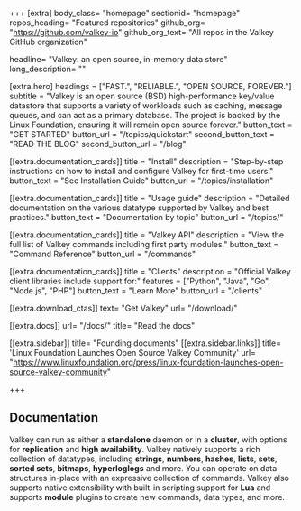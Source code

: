 +++
[extra]
body_class=  "homepage"
sectionid= "homepage"
repos_heading= "Featured repositories"
github_org= "https://github.com/valkey-io"
github_org_text= "All repos in the Valkey GitHub organization"

headline= "Valkey: an open source, in-memory data store"
long_description= ""

[extra.hero]
headings = ["FAST.", "RELIABLE.", "OPEN SOURCE, FOREVER."]
subtitle = "Valkey is an open source (BSD) high-performance key/value datastore that supports a variety of workloads such as caching, message queues, and can act as a primary database. The project is backed by the Linux Foundation, ensuring it will remain open source forever."
button_text = "GET STARTED"
button_url = "/topics/quickstart"
second_button_text = "READ THE BLOG"
second_button_url = "/blog"

[[extra.documentation_cards]]
title = "Install"
description = "Step-by-step instructions on how to install and configure Valkey for first-time users."
button_text = "See Installation Guide"
button_url = "/topics/installation"

[[extra.documentation_cards]]
title = "Usage guide"
description = "Detailed documentation on the various datatype supported by Valkey and best practices."
button_text = "Documentation by topic"
button_url = "/topics/"

[[extra.documentation_cards]]
title = "Valkey API"
description = "View the full list of Valkey commands including first party modules."
button_text = "Command Reference"
button_url = "/commands"

[[extra.documentation_cards]]
title = "Clients"
description = "Official Valkey client libraries include support for:"
features = ["Python", "Java", "Go", "Node.js", "PHP"]
button_text = "Learn More"
button_url = "/clients"

[[extra.download_ctas]]
text= "Get Valkey"
url=  "/download/"

[[extra.docs]]
url= "/docs/"
title= "Read the docs"

[[extra.sidebar]]
title= "Founding documents"
[[extra.sidebar.links]]
title= 'Linux Foundation Launches Open Source Valkey Community'
url= "https://www.linuxfoundation.org/press/linux-foundation-launches-open-source-valkey-community"

+++

## Documentation

Valkey can run as either a **standalone** daemon or in a **cluster**, with options for **replication** and **high availability**. Valkey natively supports a rich collection of datatypes, including **strings**, **numbers**, **hashes**, **lists**, **sets**, **sorted sets**, **bitmaps**, **hyperloglogs** and more.
You can operate on data structures in-place with an expressive collection of commands.
Valkey also supports native extensibility with built-in scripting support for **Lua** and supports **module** plugins to create new commands, data types, and more.
